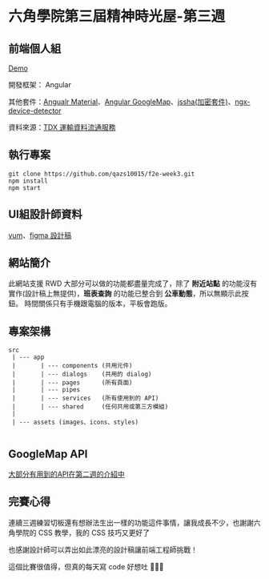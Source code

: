 # 六角學院第三屆精神時光屋-第三週
## 前端個人組

[Demo](https://qazs10015.github.io/f2e-week3)

開發框架： Angular

 其他套件：[Angualr Material](https://material.angular.io/)、[Angular GoogleMap](https://github.com/angular/components/tree/master/src/google-maps)、[jssha(加密套件)](https://github.com/Caligatio/jsSHA)、[ngx-device-detector](https://github.com/KoderLabs/ngx-device-detector#readme)

資料來源：[TDX 運輸資料流通服務](https://tdx.transportdata.tw/api-service/swagger)

## 執行專案
```
git clone https://github.com/qazs10015/f2e-week3.git
npm install
npm start
```


## UI組設計師資料

[vum](https://2021.thef2e.com/users/6296432819610583154?week=3&type=1)、[figma 設計稿](https://www.figma.com/file/I9HRHRRM2xtTFhoGuJjcJn/The-F2E_week3?node-id=197%3A4243)

## 網站簡介

此網站支援 RWD 大部分可以做的功能都盡量完成了，除了 **附近站點** 的功能沒有實作(設計稿上無提供)，**班表查詢** 的功能已整合到 **公車動態**，所以無顯示此按鈕。
時間關係只有手機跟電腦的版本，平板會跑版。

## 專案架構

```
src
 | --- app
 |       | --- components (共用元件)
 |       | --- dialogs    (共用的 dialog)
 |       | --- pages      (所有頁面)
 |       | --- pipes
 |       | --- services   (所有使用到的 API)
 |       | --- shared     (任何共用或第三方模組)
 |
 | --- assets (images、icons、styles)
         
```

## GoogleMap API

[大部分有用到的API在第二週的介紹中](https://github.com/qazs10015/f2e-week2#googlemap-%E7%94%B3%E8%AB%8B%E6%B5%81%E7%A8%8B)

## 完賽心得

連續三週練習切板還有想辦法生出一樣的功能這件事情，讓我成長不少，也謝謝六角學院的 CSS 教學，我的 CSS 技巧又更好了

也感謝設計師可以弄出如此漂亮的設計稿讓前端工程師挑戰！

這個比賽很值得，但真的每天寫 code 好想吐 🤮🤮🤮



